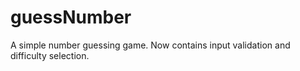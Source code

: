 # guessNumber
A simple number guessing game. Now contains input validation and difficulty selection.
